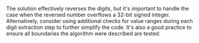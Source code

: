 The solution effectively reverses the digits, but it's important to handle the case when the reversed number overflows a 32-bit signed integer. Alternatively, consider using additional checks for value ranges during each digit extraction step to further simplify the code.
It's also a good practice to ensure all boundaries the algorithm were described are tested.